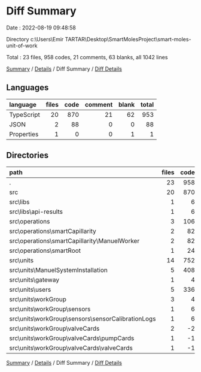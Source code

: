 # Diff Summary

Date : 2022-08-19 09:48:58

Directory c:\\Users\\Emir TARTAR\\Desktop\\SmartMolesProject\\smart-moles-unit-of-work

Total : 23 files,  958 codes, 21 comments, 63 blanks, all 1042 lines

[Summary](results.md) / [Details](details.md) / Diff Summary / [Diff Details](diff-details.md)

## Languages
| language | files | code | comment | blank | total |
| :--- | ---: | ---: | ---: | ---: | ---: |
| TypeScript | 20 | 870 | 21 | 62 | 953 |
| JSON | 2 | 88 | 0 | 0 | 88 |
| Properties | 1 | 0 | 0 | 1 | 1 |

## Directories
| path | files | code | comment | blank | total |
| :--- | ---: | ---: | ---: | ---: | ---: |
| . | 23 | 958 | 21 | 63 | 1,042 |
| src | 20 | 870 | 21 | 62 | 953 |
| src\\libs | 1 | 6 | 5 | 0 | 11 |
| src\\libs\\api-results | 1 | 6 | 5 | 0 | 11 |
| src\\operations | 3 | 106 | 2 | 13 | 121 |
| src\\operations\\smartCapillarity | 2 | 82 | 0 | 10 | 92 |
| src\\operations\\smartCapillarity\\ManuelWorker | 2 | 82 | 0 | 10 | 92 |
| src\\operations\\smartRoot | 1 | 24 | 2 | 3 | 29 |
| src\\units | 14 | 752 | 12 | 47 | 811 |
| src\\units\\ManuelSystemInstallation | 5 | 408 | 11 | 27 | 446 |
| src\\units\\gateway | 1 | 4 | 0 | 0 | 4 |
| src\\units\\users | 5 | 336 | 1 | 19 | 356 |
| src\\units\\workGroup | 3 | 4 | 0 | 1 | 5 |
| src\\units\\workGroup\\sensors | 1 | 6 | 0 | -1 | 5 |
| src\\units\\workGroup\\sensors\\sensorCalibrationLogs | 1 | 6 | 0 | -1 | 5 |
| src\\units\\workGroup\\valveCards | 2 | -2 | 0 | 2 | 0 |
| src\\units\\workGroup\\valveCards\\pumpCards | 1 | -1 | 0 | 1 | 0 |
| src\\units\\workGroup\\valveCards\\valveCards | 1 | -1 | 0 | 1 | 0 |

[Summary](results.md) / [Details](details.md) / Diff Summary / [Diff Details](diff-details.md)